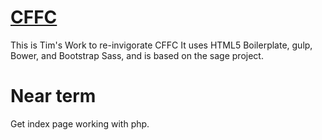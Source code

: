 
# [CFFC](https://github.com/tbbooher/cffc2)

This is Tim's Work to re-invigorate CFFC
It uses HTML5 Boilerplate, gulp, Bower, and Bootstrap Sass, and is based on the sage project.

# Near term

Get index page working with php.